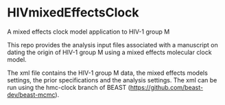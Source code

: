 # HIVmixedEffectsClock
A mixed effects clock model application to HIV-1 group M

This repo provides the analysis input files associated with a manuscript on dating the origin of HIV-1 group M using a mixed effects molecular clock model.

The xml file contains the HIV-1 group M data, the mixed effects models settings, the prior specifications and the analysis settings. The xml can be run using the hmc-clock branch of BEAST (https://github.com/beast-dev/beast-mcmc).

